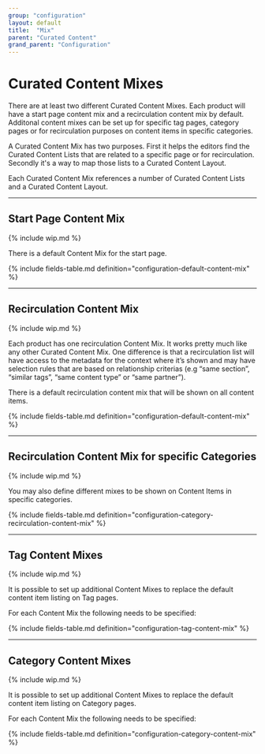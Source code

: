 ```yaml
---
group: "configuration"
layout: default
title:  "Mix"
parent: "Curated Content"
grand_parent: "Configuration"
---
```


# Curated Content Mixes

There are at least two different Curated Content Mixes. Each product will have a start page content mix and a recirculation content mix by default. Additonal content mixes can be set up for specific tag pages, category pages or for recirculation purposes on content items in specific categories.

A Curated Content Mix has two purposes. First it helps the editors find the Curated Content Lists that are related to a specific page or for recirculation. Secondly it's a way to map those lists to a Curated Content Layout.

Each Curated Content Mix references a number of Curated Content Lists and a Curated Content Layout. 

---------

## Start Page Content Mix

{% include wip.md %}

There is a default Content Mix for the start page. 

{% include fields-table.md definition="configuration-default-content-mix" %}

---------

## Recirculation Content Mix

{% include wip.md %}

Each product has one recirculation Content Mix. It works pretty much like any other Curated Content Mix. One difference is that a recirculation list will have access to the metadata for the context where it’s shown and may have selection rules that are based on relationship criterias (e.g “same section”, “similar tags”, “same content type” or “same partner”).

There is a default recirculation content mix that will be shown on all content items. 

{% include fields-table.md definition="configuration-default-content-mix" %}

---------

## Recirculation Content Mix for specific Categories

{% include wip.md %}

You may also define different mixes to be shown on Content Items in specific categories.

{% include fields-table.md definition="configuration-category-recirculation-content-mix" %}

---------

## Tag Content Mixes

{% include wip.md %}

It is possible to set up additional Content Mixes to replace the default content item listing
on Tag pages.

For each Content Mix the following needs to be specified:

{% include fields-table.md definition="configuration-tag-content-mix" %}

---------

## Category Content Mixes

{% include wip.md %}

It is possible to set up additional Content Mixes to replace the default content item listing
on Category pages.

For each Content Mix the following needs to be specified:

{% include fields-table.md definition="configuration-category-content-mix" %}
